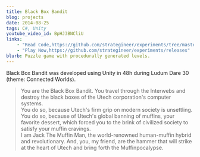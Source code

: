 ```yaml
---
title: Black Box Bandit
blog: projects
date: 2014-08-25
tags: C#, Unity
youtube_video_id: BpHJ3BNCliU
links:
    - "Read Code,https://github.com/strategineer/experiments/tree/master/2014/08/ludum-dare-30"
    - "Play Now,https://github.com/strategineer/experiments/releases"
blurb: Puzzle game with procedurally generated levels.
---
```

Black Box Bandit was developed using Unity in 48h during Ludum Dare 30 (theme: Connected Worlds).

<blockquote class="blockquote">
You are the Black Box Bandit. You travel through the Interwebs and destroy the black boxes of the Utech corporation's computer systems. <BR>
You do so, because Utech's firm grip on modern society is unsettling. You do so, because of Utech's global banning of muffins, your favorite dessert, which forced you to the brink of civilized society to satisfy your muffin cravings. <BR>
I am Jack The Muffin Man, the world-renowned human-muffin hybrid and revolutionary. And, you, my friend, are the hammer that will strike at the heart of Utech and bring forth the Muffinpocalypse. <BR>
</blockquote>

